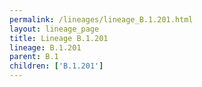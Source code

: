 ```yaml
---
permalink: /lineages/lineage_B.1.201.html
layout: lineage_page
title: Lineage B.1.201
lineage: B.1.201
parent: B.1
children: ['B.1.201']
---
```

